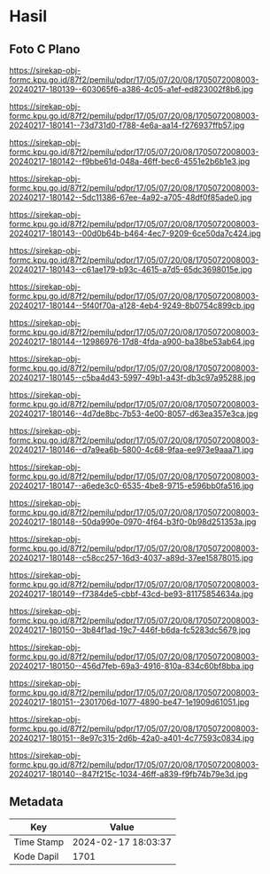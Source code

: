 # Hasil

## Foto C Plano

https://sirekap-obj-formc.kpu.go.id/87f2/pemilu/pdpr/17/05/07/20/08/1705072008003-20240217-180139--603065f6-a386-4c05-a1ef-ed823002f8b6.jpg

https://sirekap-obj-formc.kpu.go.id/87f2/pemilu/pdpr/17/05/07/20/08/1705072008003-20240217-180141--73d731d0-f788-4e6a-aa14-f276937ffb57.jpg

https://sirekap-obj-formc.kpu.go.id/87f2/pemilu/pdpr/17/05/07/20/08/1705072008003-20240217-180142--f9bbe61d-048a-46ff-bec6-4551e2b6b1e3.jpg

https://sirekap-obj-formc.kpu.go.id/87f2/pemilu/pdpr/17/05/07/20/08/1705072008003-20240217-180142--5dc11386-67ee-4a92-a705-48df0f85ade0.jpg

https://sirekap-obj-formc.kpu.go.id/87f2/pemilu/pdpr/17/05/07/20/08/1705072008003-20240217-180143--00d0b64b-b464-4ec7-9209-6ce50da7c424.jpg

https://sirekap-obj-formc.kpu.go.id/87f2/pemilu/pdpr/17/05/07/20/08/1705072008003-20240217-180143--c61ae179-b93c-4615-a7d5-65dc3698015e.jpg

https://sirekap-obj-formc.kpu.go.id/87f2/pemilu/pdpr/17/05/07/20/08/1705072008003-20240217-180144--5f40f70a-a128-4eb4-9249-8b0754c899cb.jpg

https://sirekap-obj-formc.kpu.go.id/87f2/pemilu/pdpr/17/05/07/20/08/1705072008003-20240217-180144--12986976-17d8-4fda-a900-ba38be53ab64.jpg

https://sirekap-obj-formc.kpu.go.id/87f2/pemilu/pdpr/17/05/07/20/08/1705072008003-20240217-180145--c5ba4d43-5997-49b1-a43f-db3c97a95288.jpg

https://sirekap-obj-formc.kpu.go.id/87f2/pemilu/pdpr/17/05/07/20/08/1705072008003-20240217-180146--4d7de8bc-7b53-4e00-8057-d63ea357e3ca.jpg

https://sirekap-obj-formc.kpu.go.id/87f2/pemilu/pdpr/17/05/07/20/08/1705072008003-20240217-180146--d7a9ea6b-5800-4c68-9faa-ee973e9aaa71.jpg

https://sirekap-obj-formc.kpu.go.id/87f2/pemilu/pdpr/17/05/07/20/08/1705072008003-20240217-180147--a6ede3c0-6535-4be8-9715-e596bb0fa516.jpg

https://sirekap-obj-formc.kpu.go.id/87f2/pemilu/pdpr/17/05/07/20/08/1705072008003-20240217-180148--50da990e-0970-4f64-b3f0-0b98d251353a.jpg

https://sirekap-obj-formc.kpu.go.id/87f2/pemilu/pdpr/17/05/07/20/08/1705072008003-20240217-180148--c58cc257-16d3-4037-a89d-37ee15878015.jpg

https://sirekap-obj-formc.kpu.go.id/87f2/pemilu/pdpr/17/05/07/20/08/1705072008003-20240217-180149--f7384de5-cbbf-43cd-be93-81175854634a.jpg

https://sirekap-obj-formc.kpu.go.id/87f2/pemilu/pdpr/17/05/07/20/08/1705072008003-20240217-180150--3b84f1ad-19c7-446f-b6da-fc5283dc5679.jpg

https://sirekap-obj-formc.kpu.go.id/87f2/pemilu/pdpr/17/05/07/20/08/1705072008003-20240217-180150--456d7feb-69a3-4916-810a-834c60bf8bba.jpg

https://sirekap-obj-formc.kpu.go.id/87f2/pemilu/pdpr/17/05/07/20/08/1705072008003-20240217-180151--2301706d-1077-4890-be47-1e1909d61051.jpg

https://sirekap-obj-formc.kpu.go.id/87f2/pemilu/pdpr/17/05/07/20/08/1705072008003-20240217-180151--8e97c315-2d6b-42a0-a401-4c77593c0834.jpg

https://sirekap-obj-formc.kpu.go.id/87f2/pemilu/pdpr/17/05/07/20/08/1705072008003-20240217-180140--847f215c-1034-46ff-a839-f9fb74b79e3d.jpg


## Metadata

| Key        | Value               |
| ---------- | ------------------- |
| Time Stamp | 2024-02-17 18:03:37 |
| Kode Dapil | 1701                |



